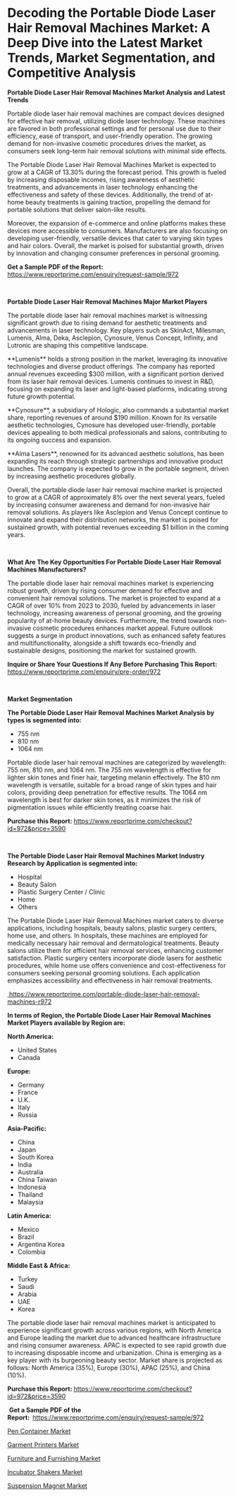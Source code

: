 <p><h1>Decoding the Portable Diode Laser Hair Removal Machines Market: A Deep Dive into the Latest Market Trends, Market Segmentation, and Competitive Analysis</h1></p><p><strong>Portable Diode Laser Hair Removal Machines Market Analysis and Latest Trends</strong></p>
<p><p>Portable diode laser hair removal machines are compact devices designed for effective hair removal, utilizing diode laser technology. These machines are favored in both professional settings and for personal use due to their efficiency, ease of transport, and user-friendly operation. The growing demand for non-invasive cosmetic procedures drives the market, as consumers seek long-term hair removal solutions with minimal side effects.</p><p>The Portable Diode Laser Hair Removal Machines Market is expected to grow at a CAGR of 13.30% during the forecast period. This growth is fueled by increasing disposable incomes, rising awareness of aesthetic treatments, and advancements in laser technology enhancing the effectiveness and safety of these devices. Additionally, the trend of at-home beauty treatments is gaining traction, propelling the demand for portable solutions that deliver salon-like results. </p><p>Moreover, the expansion of e-commerce and online platforms makes these devices more accessible to consumers. Manufacturers are also focusing on developing user-friendly, versatile devices that cater to varying skin types and hair colors. Overall, the market is poised for substantial growth, driven by innovation and changing consumer preferences in personal grooming.</p></p>
<p><strong>Get a Sample PDF of the Report:&nbsp;</strong> <a href="https://www.reportprime.com/enquiry/request-sample/972?utm_campaign=3546&utm_medium=2&utm_source=Github&utm_content=ia&utm_term=18032025&utm_id=portable-diode-laser-hair-removal-machines">https://www.reportprime.com/enquiry/request-sample/972</a></p>
<p>&nbsp;</p>
<p><strong>Portable Diode Laser Hair Removal Machines Major Market Players</strong></p>
<p><p>The portable diode laser hair removal machines market is witnessing significant growth due to rising demand for aesthetic treatments and advancements in laser technology. Key players such as SkinAct, Milesman, Lumenis, Alma, Deka, Asclepion, Cynosure, Venus Concept, Infinity, and Lutronic are shaping this competitive landscape.</p><p>**Lumenis** holds a strong position in the market, leveraging its innovative technologies and diverse product offerings. The company has reported annual revenues exceeding $300 million, with a significant portion derived from its laser hair removal devices. Lumenis continues to invest in R&D, focusing on expanding its laser and light-based platforms, indicating strong future growth potential.</p><p>**Cynosure**, a subsidiary of Hologic, also commands a substantial market share, reporting revenues of around $190 million. Known for its versatile aesthetic technologies, Cynosure has developed user-friendly, portable devices appealing to both medical professionals and salons, contributing to its ongoing success and expansion.</p><p>**Alma Lasers**, renowned for its advanced aesthetic solutions, has been expanding its reach through strategic partnerships and innovative product launches. The company is expected to grow in the portable segment, driven by increasing aesthetic procedures globally.</p><p>Overall, the portable diode laser hair removal machine market is projected to grow at a CAGR of approximately 8% over the next several years, fueled by increasing consumer awareness and demand for non-invasive hair removal solutions. As players like Asclepion and Venus Concept continue to innovate and expand their distribution networks, the market is poised for sustained growth, with potential revenues exceeding $1 billion in the coming years.</p></p>
<p>&nbsp;</p>
<p><strong>What Are The Key Opportunities For Portable Diode Laser Hair Removal Machines Manufacturers?</strong></p>
<p><p>The portable diode laser hair removal machines market is experiencing robust growth, driven by rising consumer demand for effective and convenient hair removal solutions. The market is projected to expand at a CAGR of over 10% from 2023 to 2030, fueled by advancements in laser technology, increasing awareness of personal grooming, and the growing popularity of at-home beauty devices. Furthermore, the trend towards non-invasive cosmetic procedures enhances market appeal. Future outlook suggests a surge in product innovations, such as enhanced safety features and multifunctionality, alongside a shift towards eco-friendly and sustainable designs, positioning the market for sustained growth.</p></p>
<p><strong>Inquire or Share Your Questions If Any Before Purchasing This Report:</strong> <a href="https://www.reportprime.com/enquiry/pre-order/972?utm_campaign=3546&utm_medium=2&utm_source=Github&utm_content=ia&utm_term=18032025&utm_id=portable-diode-laser-hair-removal-machines">https://www.reportprime.com/enquiry/pre-order/972</a></p>
<p>&nbsp;</p>
<p><strong>Market Segmentation</strong></p>
<p><strong>The Portable Diode Laser Hair Removal Machines Market Analysis by types is segmented into:</strong></p>
<p><ul><li>755 nm</li><li>810 nm</li><li>1064 nm</li></ul></p>
<p><p>Portable diode laser hair removal machines are categorized by wavelength: 755 nm, 810 nm, and 1064 nm. The 755 nm wavelength is effective for lighter skin tones and finer hair, targeting melanin effectively. The 810 nm wavelength is versatile, suitable for a broad range of skin types and hair colors, providing deep penetration for effective results. The 1064 nm wavelength is best for darker skin tones, as it minimizes the risk of pigmentation issues while efficiently treating coarse hair.</p></p>
<p><strong>Purchase this Report:&nbsp;</strong><a href="https://www.reportprime.com/checkout?id=972&price=3590&utm_campaign=3546&utm_medium=2&utm_source=Github&utm_content=ia&utm_term=18032025&utm_id=portable-diode-laser-hair-removal-machines">https://www.reportprime.com/checkout?id=972&price=3590</a></p>
<p>&nbsp;</p>
<p><strong>The Portable Diode Laser Hair Removal Machines Market Industry Research by Application is segmented into:</strong></p>
<p><ul><li>Hospital</li><li>Beauty Salon</li><li>Plastic Surgery Center / Clinic</li><li>Home</li><li>Others</li></ul></p>
<p><p>The Portable Diode Laser Hair Removal Machines market caters to diverse applications, including hospitals, beauty salons, plastic surgery centers, home use, and others. In hospitals, these machines are employed for medically necessary hair removal and dermatological treatments. Beauty salons utilize them for efficient hair removal services, enhancing customer satisfaction. Plastic surgery centers incorporate diode lasers for aesthetic procedures, while home use offers convenience and cost-effectiveness for consumers seeking personal grooming solutions. Each application emphasizes accessibility and effectiveness in hair removal treatments.</p></p>
<p><a href="https://www.reportprime.com/portable-diode-laser-hair-removal-machines-r972?utm_campaign=3546&utm_medium=2&utm_source=Github&utm_content=ia&utm_term=18032025&utm_id=portable-diode-laser-hair-removal-machines">&nbsp;https://www.reportprime.com/portable-diode-laser-hair-removal-machines-r972</a></p>
<p><strong>In terms of Region, the Portable Diode Laser Hair Removal Machines Market Players available by Region are:</strong></p>
<p>
    <p> <strong> North America: </strong>
        <ul>
            <li>United States</li>
            <li>Canada</li>
        </ul>
        </p> 
    <p> <strong> Europe: </strong>
        <ul>
            <li>Germany</li>
            <li>France</li>
            <li>U.K.</li>
            <li>Italy</li>
            <li>Russia</li>
        </ul>
        </p> 
    <p> <strong> Asia-Pacific: </strong>
        <ul>
            <li>China</li>
            <li>Japan</li>
            <li>South Korea</li>
            <li>India</li>
            <li>Australia</li>
            <li>China Taiwan</li>
            <li>Indonesia</li>
            <li>Thailand</li>
            <li>Malaysia</li>
        </ul>
        </p> 
    <p> <strong> Latin America: </strong>
        <ul>
            <li>Mexico</li>
            <li>Brazil</li>
            <li>Argentina Korea</li>
            <li>Colombia</li>
        </ul>
        </p> 
    <p> <strong> Middle East & Africa: </strong>
        <ul>
            <li>Turkey</li>
            <li>Saudi</li>
            <li>Arabia</li>
            <li>UAE</li>
            <li>Korea</li>
        </ul>
    </p>
    </p>
<p><p>The portable diode laser hair removal machines market is anticipated to experience significant growth across various regions, with North America and Europe leading the market due to advanced healthcare infrastructure and rising consumer awareness. APAC is expected to see rapid growth due to increasing disposable income and urbanization. China is emerging as a key player with its burgeoning beauty sector. Market share is projected as follows: North America (35%), Europe (30%), APAC (25%), and China (10%).</p></p>
<p><strong>Purchase this Report: </strong><a href="https://www.reportprime.com/checkout?id=972&price=3590&utm_campaign=3546&utm_medium=2&utm_source=Github&utm_content=ia&utm_term=18032025&utm_id=portable-diode-laser-hair-removal-machines">https://www.reportprime.com/checkout?id=972&price=3590</a></p>
<p>&nbsp;<strong>Get a Sample PDF of the Report:&nbsp;&nbsp;</strong><a href="https://www.reportprime.com/enquiry/request-sample/972?utm_campaign=3546&utm_medium=2&utm_source=Github&utm_content=ia&utm_term=18032025&utm_id=portable-diode-laser-hair-removal-machines">https://www.reportprime.com/enquiry/request-sample/972</a></p>
<p><strong></strong></p>
<p><p><a href="https://www.linkedin.com/pulse/global-pen-container-market-forecast-year-2025-2032-gekte?utm_campaign=3546&utm_medium=2&utm_source=Github&utm_content=ia&utm_term=18032025&utm_id=portable-diode-laser-hair-removal-machines">Pen Container Market</a></p><p><a href="https://www.linkedin.com/pulse/garment-printers-market-size-growth-61-cagr-from-2025-vdv8e?utm_campaign=3546&utm_medium=2&utm_source=Github&utm_content=ia&utm_term=18032025&utm_id=portable-diode-laser-hair-removal-machines">Garment Printers Market</a></p><p><a href="https://github.com/sanokdagada01/Market-Research-Report-List-1/blob/main/furniture-and-furnishing-market.md?utm_campaign=3546&utm_medium=2&utm_source=Github&utm_content=ia&utm_term=18032025&utm_id=portable-diode-laser-hair-removal-machines">Furniture and Furnishing Market</a></p><p><a href="https://www.linkedin.com/pulse/report-global-incubator-shakers-size-valuation-current-hk0ne?utm_campaign=3546&utm_medium=2&utm_source=Github&utm_content=ia&utm_term=18032025&utm_id=portable-diode-laser-hair-removal-machines">Incubator Shakers Market</a></p><p><a href="https://www.linkedin.com/pulse/suspension-magnet-market-outlook-2025-2032-projected-cagr-w5sse?utm_campaign=3546&utm_medium=2&utm_source=Github&utm_content=ia&utm_term=18032025&utm_id=portable-diode-laser-hair-removal-machines">Suspension Magnet Market</a></p></p>